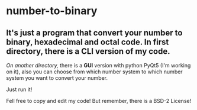 # number-to-binary

It's just a program that convert your number to binary, hexadecimal and octal code.
In first directory, there is a CLI version of my code.
--------------------------------------------------------------------------------------
*On another directory,* there is a **GUI** version with python PyQt5 (I'm working on it),
also you can choose from which number system to which number system you want to convert your number.
<p> Just run it! </p>

Fell free to copy and edit my code! But remember, there is a BSD-2 License!
